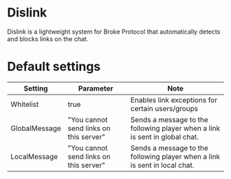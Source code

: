 # Dislink

Dislink is a lightweight system for Broke Protocol that automatically detects and blocks links on the chat.

# Default settings

| Setting        | Parameter        | Note                                             |
|----------------|------------------|--------------------------------------------------|
| Whitelist      | true             | Enables link exceptions for certain users/groups |
| GlobalMessage  | "You cannot send links on this server"      | Sends a message to the following player when a link is sent in global chat. |
| LocalMessage   | "You cannot send links on this server"      | Sends a message to the following player when a link is sent in local chat.     |



